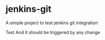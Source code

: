 # jenkins-git

A simple project to test jenkins git integration

Test
And it should be triggered by any change
